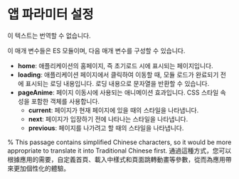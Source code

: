 <template is="exm-article">
  <a href="../../publics/examples/use-config/demo.html" preview></a>
  <a href="../../publics/examples/use-config/app-config.mjs" main></a>
  <a href="../../publics/examples/use-config/page1.html"></a>
  <a href="../../publics/examples/use-config/page2.html"></a>
</template>

# 앱 파라미터 설정

이 텍스트는 번역할 수 없습니다.

이 매개 변수들은 ES 모듈이며, 다음 매개 변수를 구성할 수 있습니다.

- **home**: 애플리케이션의 홈페이지, 즉 초기로드 시에 표시되는 페이지입니다.
- **loading**: 애플리케이션 페이지에서 클릭하여 이동할 때, 모듈 로드가 완료되기 전에 표시되는 로딩 내용입니다. 로딩 내용으로 문자열을 반환할 수 있습니다.
- **pageAnime**: 페이지 이동시에 사용되는 애니메이션 효과입니다. CSS 스타일 속성을 포함한 객체를 사용합니다.
  - **current**: 페이지가 현재 페이지에 있을 때의 스타일을 나타냅니다.
  - **next**: 페이지가 입장하기 전에 나타나는 스타일을 나타냅니다.
  - **previous**: 페이지를 나가려고 할 때의 스타일을 나타냅니다.

% This passage contains simplified Chinese characters, so it would be more appropriate to translate it into Traditional Chinese first.  通過這種方式，您可以根據應用的需要，自定義首頁、載入中樣式和頁面跳轉動畫等參數，從而為應用帶來更加個性化的體驗。
